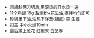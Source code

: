 - 鸡翅斜两刀切后,用滚烫的开水烫一遍
- 11个鸡翅 15g 盐焗粉+花生油,搅拌均匀即可
- 砂锅里下油,油热下洋葱(铺底) 蒜 生姜
- 扣盖 中小火焗10min
- 最后撒上葱花 红椒末 白芝麻